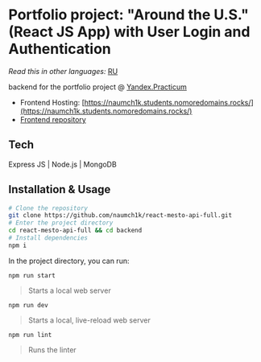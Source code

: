 # Portfolio project: "Around the U.S." (React JS App) with User Login and Authentication

*Read this in other languages:* [RU](https://github.com/naumch1k/react-mesto-api-full/blob/main/backend/README.RU.md)

backend for the portfolio project @ [Yandex.Practicum](https://practicum.yandex.com/web/ "Web Development Program")

* Frontend Hosting: [https://naumch1k.students.nomoredomains.rocks/](https://naumch1k.students.nomoredomains.rocks/)
* [Frontend repository](https://github.com/naumch1k/react-mesto-api-full/tree/main/frontend)

## Tech
Express JS | Node.js | MongoDB

## Installation & Usage

```bash
# Clone the repository
git clone https://github.com/naumch1k/react-mesto-api-full.git
# Enter the project directory
cd react-mesto-api-full && cd backend
# Install dependencies
npm i
```
In the project directory, you can run:

`npm run start`

> Starts a local web server

`npm run dev`

> Starts a local, live-reload web server

`npm run lint`

> Runs the linter
